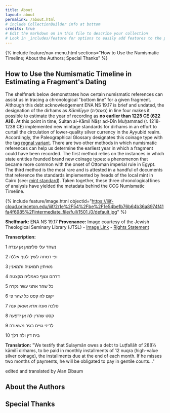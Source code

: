 ```yaml
---
title: About
layout: about
permalink: /about.html
# include CollectionBuilder info at bottom
credits: true
# Edit the markdown on in this file to describe your collection
# Look in _includes/feature for options to easily add features to the page
---
```


{% include feature/nav-menu.html sections="How to Use the Numismatic Timeline; About the Authors; Special Thanks" %}

## How to Use the Numismatic Timeline in Estimating a Fragment's Dating

The shelfmark below demonstrates how certain numismatic references can assist us in tracing a chronological "bottom line" for a given fragment. Although this debt acknowledgement ENA NS 19.17 is brief and undated, the designation of the dirhams as *Kāmilīyye* (כאמליה) in line four makes it possible to estimate the year of recording as **no earlier than 1225 CE (622 AH)**. At this point in time, Sultan al-Kāmil Nāṣr ad-Dīn Muḥammad (r. 1218-1238 CE) implemented new mintage standards for dirhams in an effort to curtail the circulation of lower-quality silver currency in the Ayyubid realm. Accordingly, the Paleographical Glossary designates this coinage type with the tag [regnal variant](https://geniza.github.io/paleographicalglossary/browse.html#regnal%20variant). There are two other methods in which numismatic references can help us determine the earliest year in which a fragment could have been recorded. The first method relies on the instances in which state entities founded brand new coinage types: a phenomenon that became more common with the onset of Ottoman imperial rule in Egypt. The third method is the most rare and is attested in a handful of documents that reference the standards implemented by heads of the local mint in Cairo 
(see: [mint standard](https://geniza.github.io/paleographicalglossary/browse.html#mint%20standard)). Taken together, these three chronological lines of analysis have yielded the metadata behind the CCG Numismatic Timeline. 

{% include feature/image.html objectid="https://iiif-cloud.princeton.edu/iiif/2/1e%2F54%2Fbe%2F1e54be1b76b64b36a8974f41fa4f6985%2Fintermediate_file/full/1501,/0/default.jpg" %}

**Shelfmark:** ENA NS 19.17 **Provenance:** Image courtesy of the Jewish Theological Seminary Library (JTSL) - [Image Link](https://dpul.princeton.edu/cairo_geniza/catalog/dcwd3766241) - [Rights Statement](https://creativecommons.org/publicdomain/zero/1.0/)

**Transcription:**

1 נשהד עלי סלימאן אן ענדה

2 ופי דמתה לשיך לטף אללה

3 מאיתין תמאניה ותמאנין

4 דרהם ונצף כאמליה מקצטה

5 כל שהר אתני עשר נקרה

6 יקום לה קסט כל שהר פי

7 סלכה ואנה אדא אעאק ענה

8 קסט שהרין לה אן ידפעה

9 לדיני גויים בגיר משאורה

10 בית דין ולה דלך 

**Translation:** "We testify that Sulaymān owes a debt to Luṭfallāh of 288½ kāmilī dirhams, to be paid in monthly installments of 12 nuqra (high-value silver coinage), the installments due at the end of each month. If he misses two months of payments, he will be obligated to pay in gentile courts..."

edited and translated by Alan Elbaum

## About the Authors

## Special Thanks
